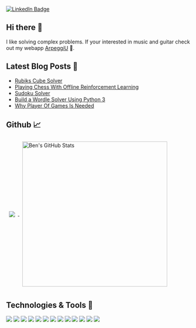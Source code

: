 [![LinkedIn Badge](https://img.shields.io/badge/LinkedIn-Profile-informational?style=flat-square&logo=linkedin&logoColor=white&color=0D76A8)](https://www.linkedin.com/in/ben-bellerose-61641613a/)

## Hi there 👋

I like solving complex problems. If your interested in music and guitar check out my webapp [ArpeggiU](https://arpeggiu.com) 🎸.

## Latest Blog Posts 📝
<!-- MEDIUM:START -->
- [Rubiks Cube Solver](https://medium.com/@bellerb/rubiks-cube-solver-96fa6c56fbe4?source=rss-23c8cbe8ea3f------2)
- [Playing Chess With Offline Reinforcement Learning](https://towardsdatascience.com/playing-chess-with-offline-reinforcement-learning-411edc5efd5f?source=rss-23c8cbe8ea3f------2)
- [Sudoku Solver](https://towardsdatascience.com/sudoku-solver-48cb2744fbd4?source=rss-23c8cbe8ea3f------2)
- [Build a Wordle Solver Using Python 3](https://towardsdatascience.com/wordle-solver-using-python-3-3c3bccd3b4fb?source=rss-23c8cbe8ea3f------2)
- [Why Player Of Games Is Needed](https://towardsdatascience.com/why-player-of-games-is-needed-a01505c4bad7?source=rss-23c8cbe8ea3f------2)
<!-- MEDIUM:END -->

## Github &#x1f4c8;
<a href="https://github.com/bellerb">
  <img align="center" style="margin:0.5rem" src="https://github-readme-stats.vercel.app/api/top-langs/?username=bellerb&hide=html,css&title_color=ffffff&text_color=ffffff&icon_color=ffffff&bg_color=1A2B34" />
</a>

<a href="https://github.com/bellerb">
  <img align="center" style="margin:0.5rem;width:395px;" src="https://github-readme-stats.vercel.app/api?username=bellerb&show_icons=true&line_height=27&count_private=true&title_color=ffffff&text_color=ffffff&icon_color=ffffff&bg_color=1A2B34" alt="Ben's GitHub Stats" />
</a>

## Technologies & Tools 🔧
![](https://img.shields.io/badge/OS-Linux-informational?style=flat&logo=linux&logoColor=white&color=2bbc8a)
![](https://img.shields.io/badge/OS-Apple-informational?style=flat&logo=apple&logoColor=white&color=2bbc8a)
![](https://img.shields.io/badge/OS-Windows-informational?style=flat&logo=windows&logoColor=white&color=2bbc8a)
![](https://img.shields.io/badge/Cloud-Google-informational?style=flat&logo=google&logoColor=white&color=2bbc8a)
![](https://img.shields.io/badge/Code-Python-informational?style=flat&logo=python&logoColor=white&color=2bbc8a)
![](https://img.shields.io/badge/Code-C-informational?style=flat&logo=c&logoColor=white&color=2bbc8a)
![](https://img.shields.io/badge/Code-JavaScript-informational?style=flat&logo=javascript&logoColor=white&color=2bbc8a)
![](https://img.shields.io/badge/Code-Vue-informational?style=flat&logo=vue.js&logoColor=white&color=2bbc8a)
![](https://img.shields.io/badge/Code-PyTorch-informational?style=flat&logo=pytorch&logoColor=white&color=2bbc8a)
![](https://img.shields.io/badge/Code-TensorFlow-informational?style=flat&logo=tensorflow&logoColor=white&color=2bbc8a)
![](https://img.shields.io/badge/Code-Numpy-informational?style=flat&logo=numpy&logoColor=white&color=2bbc8a)
![](https://img.shields.io/badge/Code-Pandas-informational?style=flat&logo=pandas&logoColor=white&color=2bbc8a)
![](https://img.shields.io/badge/Code-Bootstrap-informational?style=flat&logo=bootstrap&logoColor=white&color=2bbc8a)
